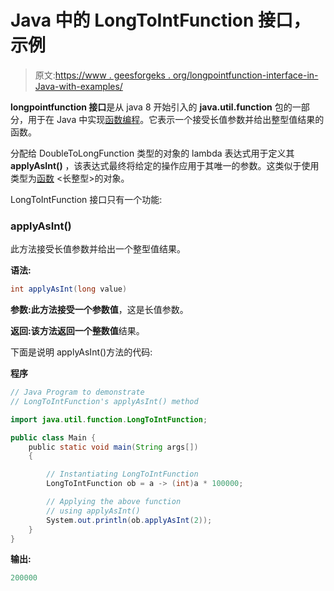 # Java 中的 LongToIntFunction 接口，示例

> 原文:[https://www . geesforgeks . org/longpointfunction-interface-in-Java-with-examples/](https://www.geeksforgeeks.org/longtointfunction-interface-in-java-with-examples/)

**longpointfunction 接口**是从 java 8 开始引入的 **java.util.function** 包的一部分，用于在 Java 中实现[函数编程](https://www.geeksforgeeks.org/functional-programming-paradigm/)。它表示一个接受长值参数并给出整型值结果的函数。

分配给 DoubleToLongFunction 类型的对象的 lambda 表达式用于定义其 **applyAsInt()** ，该表达式最终将给定的操作应用于其唯一的参数。这类似于使用类型为[函数](https://www.geeksforgeeks.org/function-interface-in-java-with-examples/) <长整型>的对象。

LongToIntFunction 接口只有一个功能:

### applyAsInt()

此方法接受长值参数并给出一个整型值结果。

**语法:**

```java
int applyAsInt(long value)
```

**参数:**此方法接受一个参数**值**，这是长值参数。

**返回:**该方法返回一个**整数值**结果。

下面是说明 applyAsInt()方法的代码:

**程序**

```java
// Java Program to demonstrate
// LongToIntFunction's applyAsInt() method

import java.util.function.LongToIntFunction;

public class Main {
    public static void main(String args[])
    {

        // Instantiating LongToIntFunction
        LongToIntFunction ob = a -> (int)a * 100000;

        // Applying the above function
        // using applyAsInt()
        System.out.println(ob.applyAsInt(2));
    }
}
```

**输出:**

```java
200000

```